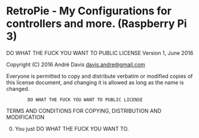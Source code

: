 # RetroPie - My Configurations for controllers and more. (Raspberry Pi 3)

DO WHAT THE FUCK YOU WANT TO PUBLIC LICENSE 
                    Version 1, June 2016 

 Copyright (C) 2016 André Davis <davis.andre@gmail.com>

 Everyone is permitted to copy and distribute verbatim or modified 
 copies of this license document, and changing it is allowed as long 
 as the name is changed. 

            DO WHAT THE FUCK YOU WANT TO PUBLIC LICENSE 
   TERMS AND CONDITIONS FOR COPYING, DISTRIBUTION AND MODIFICATION 

  0. You just DO WHAT THE FUCK YOU WANT TO.
